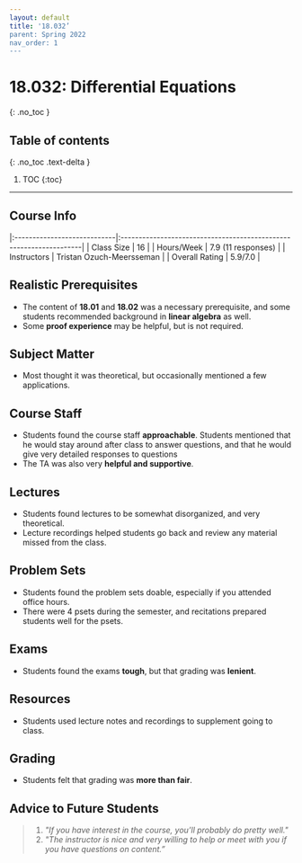 ```yaml
---
layout: default
title: '18.032’
parent: Spring 2022
nav_order: 1
---
```


# 18.032: Differential Equations
{: .no_toc }

## Table of contents
{: .no_toc .text-delta }

1. TOC
{:toc}

---

## Course Info

|:----------------------------|:-------------------------------------------------------------------|
| Class Size    		| 16                                                            		|
| Hours/Week        	| 7.9 (11 responses)                                          	| 
| Instructors         	| Tristan Ozuch-Meersseman				|
| Overall Rating	| 5.9/7.0						|

## Realistic Prerequisites
* The content of **18.01** and **18.02** was a necessary prerequisite, and some students recommended background in **linear algebra** as well. 
* Some **proof experience** may be helpful, but is not required.

## Subject Matter
* Most thought it was theoretical, but occasionally mentioned a few applications. 

## Course Staff
* Students found the course staff **approachable**. Students mentioned that he would stay around after class to answer questions, and that he would give very detailed responses to questions 
* The TA was also very **helpful and supportive**.


## Lectures
* Students found lectures to be somewhat disorganized, and very theoretical. 
* Lecture recordings helped students go back and review any material missed from the class. 


## Problem Sets
* Students found the problem sets doable, especially if you attended office hours. 
* There were 4 psets during the semester, and recitations prepared students well for the psets.

## Exams
* Students found the exams **tough**, but that grading was **lenient**. 

## Resources
* Students used lecture notes and recordings to supplement going to class.

## Grading
* Students felt that grading was **more than fair**. 

## Advice to Future Students
> 1. *"If you have interest in the course, you’ll probably do pretty well."* 
> 2. *"The instructor is nice and very willing to help or meet with you if you have questions on content.”*
